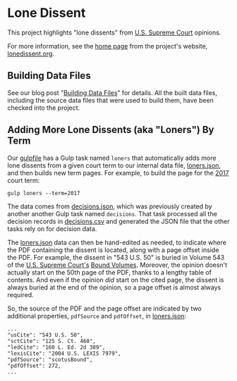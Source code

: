 # Lone Dissent

This project highlights "lone dissents" from [U.S. Supreme Court](https://www.supremecourt.gov) opinions.

For more information, see the [home page](index.md) from the project's website, [lonedissent.org](https://lonedissent.org).

## Building Data Files

See our blog post "[Building Data Files](_posts/2018-12-21-building-data-files.md)" for details.  All the built data files,
including the source data files that were used to build them, have been checked into the project.

## Adding More Lone Dissents (aka "Loners") By Term

Our [gulpfile](gulpfile.js) has a Gulp task named `loners` that automatically adds more lone dissents from a given
court term to our internal data file, [loners.json](_data/loners.json), and then builds new term pages.  For example,
to build the page for the [2017](_pages/loners/2017.md) court term:

    gulp loners --term=2017

The data comes from [decisions.json](sources/results/decisions.json), which was previously created by another
another Gulp task named `decisions`.  That task processed all the decision records in [decisions.csv](sources/scdb/decisions.csv) and generated the JSON file that the other tasks rely on for decision data.

The [loners.json](_data/loners.json) data can then be hand-edited as needed, to indicate where the PDF containing the
dissent is located, along with a page offset inside the PDF.  For example, the dissent in "543 U.S. 50" is buried in Volume
543 of the [U.S. Supreme Court's](https://www.supremecourt.gov/)
[Bound Volumes](https://www.supremecourt.gov/opinions/boundvolumes.aspx).  Moreover, the opinion doesn't actually start on
the 50th page of the PDF, thanks to a lengthy table of contents.  And even if the opinion *did* start on the cited page,
the dissent is always buried at the end of the opinion, so a page offset is almost always required.

So, the source of the PDF and the page offset are indicated by two additional properties, `pdfSource` and `pdfOffset`,
in [loners.json](_data/loners.json):

    ...
    "usCite": "543 U.S. 50",
    "sctCite": "125 S. Ct. 460",
    "ledCite": "160 L. Ed. 2d 389",
    "lexisCite": "2004 U.S. LEXIS 7979",
    "pdfSource": "scotusBound",
    "pdfOffset": 272,
    ...

